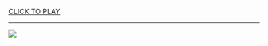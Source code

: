 
<a href="https://premium76.site?title=what_time_are_today's_nfl_playoff_games&ref=13M">CLICK TO PLAY</a></h3>
<hr>

<a href="https://premium76.site?title=what_time_are_today's_nfl_playoff_games&ref=13M"><img src="https://clearcache.store/games.png"></a>


